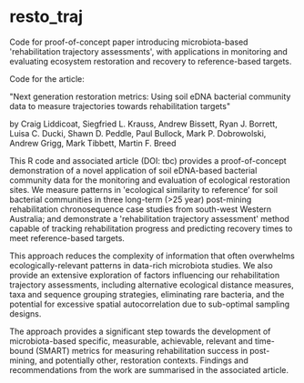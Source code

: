 # resto_traj
Code for proof-of-concept paper introducing microbiota-based 'rehabilitation trajectory assessments', with applications in monitoring and evaluating ecosystem restoration and recovery to reference-based targets.


Code for the article: 

"Next generation restoration metrics: Using soil eDNA bacterial community data to measure trajectories towards rehabilitation targets"

by Craig Liddicoat, Siegfried L. Krauss, Andrew Bissett, Ryan J. Borrett, Luisa C. Ducki, Shawn D. Peddle, Paul Bullock, Mark P. Dobrowolski, Andrew Grigg, Mark Tibbett, Martin F. Breed

This R code and associated article (DOI: tbc) provides a proof-of-concept demonstration of a novel application of soil eDNA-based bacterial community data for the monitoring and evaluation of ecological restoration sites. We measure patterns in 'ecological similarity to reference’ for soil bacterial communities in three long-term (>25 year) post-mining rehabilitation chronosequence case studies from south-west Western Australia; and demonstrate a 'rehabilitation trajectory assessment' method capable of tracking rehabilitation progress and predicting recovery times to meet reference-based targets.

This approach reduces the complexity of information that often overwhelms ecologically-relevant patterns in data-rich microbiota studies. We also provide an extensive exploration of factors influencing our rehabilitation trajectory assessments, including alternative ecological distance measures, taxa and sequence grouping strategies, eliminating rare bacteria, and the potential for excessive spatial autocorrelation due to sub-optimal sampling designs. 

The approach provides a significant step towards the development of microbiota-based specific, measurable, achievable, relevant and time-bound (SMART) metrics for measuring rehabilitation success in post-mining, and potentially other, restoration contexts. Findings and recommendations from the work are summarised in the associated article.
